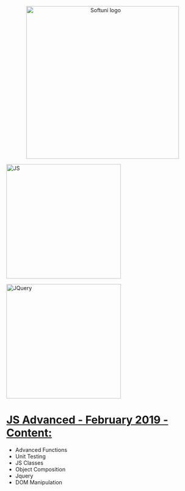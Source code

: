  
 <p align="center">
	<a href="https://softuni.bg/"><img src="https://www.jobs.bg/assets/logo/2017-09-01/b_6e048c01c340d967f2a6e540e9825d46.png" alt="Softuni logo" width="400" align="center"></a>
 <p>
<p>
 <a href="https://softuni.bg/trainings/2248/js-advanced-february-2019#lesson-10564"><img src="https://upload.wikimedia.org/wikipedia/commons/thumb/9/99/Unofficial_JavaScript_logo_2.svg/1200px-Unofficial_JavaScript_logo_2.svg.png" alt="JS" width="300" align="center"></a>
</p>
<p>
 <a href="https://softuni.bg/trainings/2248/js-advanced-february-2019#lesson-10564"><img src="https://cdn-images-1.medium.com/max/1600/0*g3ns8QALNBBH7CBA." alt="JQuery" width="300" align="center"></a>
</p>

<h1><a href="https://softuni.bg/trainings/2248/js-advanced-february-2019#lesson-10564">JS Advanced - February 2019 - Content:</a></h1>
<ul>
	<li>Advanced Functions</li>
	<li>Unit Testing</li>
	<li>JS Classes</li>
	<li>Object Composition</li>
	<li>Jquery</li>
	<li>DOM Manipulation</li>
</ul>